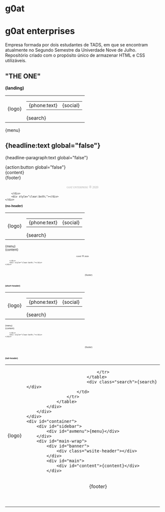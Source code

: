# g0at

# g0at enterprises
Empresa formada por dois estudantes de TADS, em que se encontram atualmente no Segundo Semestre da Univerdade Nove de Julho. Repositório criado com o propósito único de armazenar HTML e CSS utilizáveis.

## "THE ONE"
**(landing)**
<!DOCTYPE html>
<html>
<head>
<meta http-equiv="Content-Type" content="text/html; charset=utf-8"/>
</head>
<body class=' landing-page  wsite-theme-light'>
<div id="wrapper">
	<div id="header-wrap">
		<div id="container">
			<div id="header-in">
				<table id="header">
					<tr>
						<td id="logo">{logo}</td>
						<td id="header-right">
							<table>
								<tr>
									<td class="phone-number">{phone:text}</td>
									<td class="social">{social}</td>
								</tr>
							</table>
							<div class="search">{search}</div>
						</td>
					</tr>
				</table>
			</div>
		</div>
	</div>
	<div id="container">
		<div id="sidebar">
			<div id="avmenu">{menu}</div>
		</div>
		<div id="main-wrap">
			<div id="banner">
				<div id="bannerleft">
					<div class="wsite-header"></div>
				</div>
				<div id="bannerright" class="landing-banner-outer">
					<div class="landing-banner-mid">
						<div class="landing-banner-inner">
							<h2>{headline:text global="false"}</h2>
							<p>{headline-paragraph:text global="false"}</p>
							{action:button global="false"}
						</div><!-- end banner inner -->
					</div><!-- end banner mid -->
				</div><!-- end banner-right -->
				<div style="clear:both;"></div>
			</div>
			<div id="main">
				<div id="content">{content}</div>
			</div>
			<div id="footer">{footer}</div></div>
			<div id="footer-wrap">
        <div class="container">
			<div class="top-divider"></div>
       		<center><font face='Verdana' color=#a2a2a2><br /><small><small><small>G0AT ENTERPRISE</small></small> ®<small> 2020</font></center>
			<div class="bottom-divider"></div>

		</div>
		<div style="clear:both;"></div>
	</div>
</div>
</body>
</html>

**(no-header)**
<!DOCTYPE html>
<html>
<head>
<meta http-equiv="Content-Type" content="text/html; charset=utf-8"/>
</head>
<body class=' no-header-page  wsite-theme-light'>
<div id="wrapper">
	<div id="header-wrap">
		<div id="container">
			<div id="header-in">
				<table id="header">
					<tr>
						<td id="logo">{logo}</td>
						<td id="header-right">
							<table>
								<tr>
									<td class="phone-number">{phone:text}</td>
									<td class="social">{social}</td>
								</tr>
							</table>
							<div class="search">{search}</div>
						</td>
					</tr>
				</table>
			</div>
		</div>
	</div>
	<div id="container">
		<div id="sidebar">
			<div id="avmenu">{menu}</div>
		</div>
		<div id="main-wrap">
			<div id="banner">
				<div class="wsite-header"></div>
			</div>
			<div id="main">
				<div id="content">{content}</div>
			</div>
			</div>
			<div id="footer-wrap">
        <div class="container">
			<div class="top-divider"></div>
       		<center><font face='Verdana' color=#000><br /><small><small><small></small>G0AT</small> ®<small> 2020</font></center>
			<div class="bottom-divider"></div>

		</div>
		<div style="clear:both;"></div>
	</div>
</div>
<div style='padding: 20px; width:100%; text-align:center;'>{footer}</div>
</body>
</html>

**(short-header)**
<!DOCTYPE html>
<html>
<head>
<meta http-equiv="Content-Type" content="text/html; charset=utf-8"/>
</head>
<body class=' short-header-page wsite-theme-light'>
<div id="wrapper">
	<div id="header-wrap">
		<div id="container">
			<div id="header-in">
				<table id="header">
					<tr>
						<td id="logo">{logo}</td>
						<td id="header-right">
							<table>
								<tr>
									<td class="phone-number">{phone:text}</td>
									<td class="social">{social}</td>
								</tr>
							</table>
							<div class="search">{search}</div>
						</td>
					</tr>
				</table>
			</div>
		</div>
	</div>
	<div id="container">
		<div id="sidebar">
			<div id="avmenu">{menu}</div>
		</div>
		<div id="main-wrap">
			<div id="banner">
				<div class="wsite-header"></div>
			</div>
			<div id="main">
				<div id="content">{content}</div>
			</div>
			</div>


		</div>
		<div style="clear:both;"></div>
	</div>
</div>
<div style='padding: 20px; width:100%; text-align:center;'>{footer}</div>
</body>
</html>

**(tail-header)**
<!DOCTYPE html>
<html>
<head>
<meta http-equiv="Content-Type" content="text/html; charset=utf-8"/>
</head>
<body class=' tall-header-page  wsite-theme-light'>
<div id="wrapper">
	<div id="header-wrap">
		<div id="container">
			<div id="header-in">
				<table id="header">
					<tr>
						<td id="logo">{logo}</td>
						<td id="header-right">
							<table>
								<tr>
									
								</tr>
							</table>
							<div class="search">{search}</div>
						</td>
					</tr>
				</table>
			</div>
		</div>
	</div>
	<div id="container">
		<div id="sidebar">
			<div id="avmenu">{menu}</div>
		</div>
		<div id="main-wrap">
			<div id="banner">
				<div class="wsite-header"></div>
			</div>
			<div id="main">
				<div id="content">{content}</div>
			</div>
		

</html><div style='padding: 20px; width:100%; text-align:center;'>{footer}</div>
</body>
